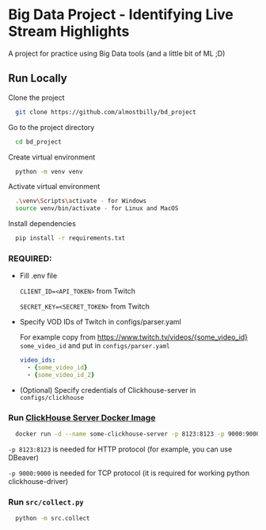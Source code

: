 
# Big Data Project - Identifying Live Stream Highlights

A project for practice using Big Data tools (and a little bit of ML ;D)


## Run Locally

Clone the project

```bash
  git clone https://github.com/almostbilly/bd_project
```

Go to the project directory

```bash
  cd bd_project
```

Create virtual environment

```bash
  python -m venv venv
```

Activate virtual environment

```bash
  .\venv\Scripts\activate - for Windows
  source venv/bin/activate - for Linux and MacOS
```

Install dependencies

```bash
  pip install -r requirements.txt
```

### REQUIRED: 
  - Fill .env file

    `CLIENT_ID=<API_TOKEN>` from Twitch

    `SECRET_KEY=<SECRET_TOKEN>` from Twitch
  - Specify VOD IDs of Twitch in configs/parser.yaml

    For example copy from https://www.twitch.tv/videos/{some_video_id} ``some_video_id`` and put in ``configs/parser.yaml``
    ```yaml
    video_ids:
      - {some_video_id}
      - {some_video_id_2}
    ```

  - (Optional) Specify credentials of Clickhouse-server in ``configs/clickhouse``

### Run [ClickHouse Server Docker Image](https://hub.docker.com/r/clickhouse/clickhouse-server/)

```bash
  docker run -d --name some-clickhouse-server -p 8123:8123 -p 9000:9000 --ulimit nofile=262144:262144 clickhouse/clickhouse-server
```

`-p 8123:8123` is needed for HTTP protocol (for example, you can use DBeaver)

`-p 9000:9000` is needed for TCP protocol (it is required for working python clickhouse-driver)

### Run ``src/collect.py``

```bash
  python -m src.collect
```

